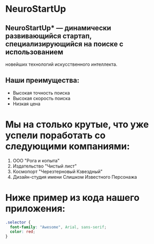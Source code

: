 # NeuroStartUp

## NeuroStartUp* — динамически развивающийся стартап, специализирующийся на поиске с использованием 
 новейших технологий искусственного интеллекта.

## Наши преимущества:
* Высокая точность поиска
* Высокая скорость поиска
* Низкая цена

# Мы на столько крутые, что уже успели поработать со следующими компаниями:

1. ООО "Рога и копыта"
2. Издательство "Чистый лист"
3. Космопорт "Черезтерновый Кзвездный"
4. Дизайн-студия имени Слишком Известного Персонажа

# Ниже пример из кода нашего приложения:

```css
.selector {
  font-family: "Awesome", Arial, sans-serif;
  color: red;
}
```